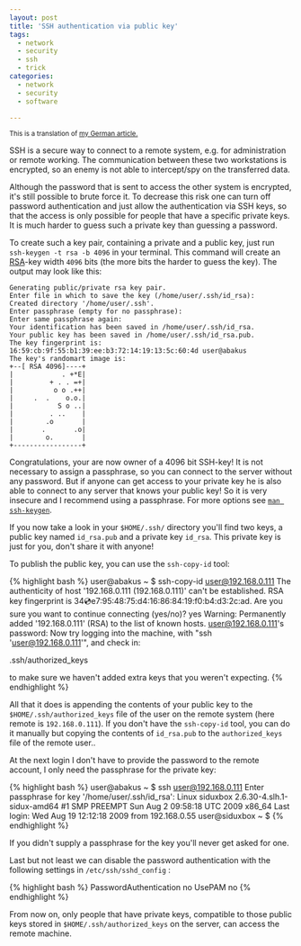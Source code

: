 ```yaml
---
layout: post
title: 'SSH authentication via public key'
tags:
  - network
  - security
  - ssh
  - trick
categories:
  - network
  - security
  - software

---
```


<small>This is a translation of <a href="http://esmz-designz.com/index.php?site=blog&entry=36&title=SSHZugang_mit_Keys_absichern">my German article.</a></small>

SSH is a secure way to connect to a remote system, e.g. for administration or remote working.
The communication between these two workstations is encrypted, so an enemy is not able to intercept/spy on the transferred data.



Although the password that is sent to access the other system is encrypted, it's still possible to brute force it.
To decrease this risk one can turn off password authentication and just allow the authentication via SSH keys, so that the access is only possible for people that have a specific private keys.
It is much harder to guess such a private key than guessing a password.

To create such a key pair, containing a private and a public key, just run `ssh-keygen -t rsa -b 4096` in your terminal.
This command will create an [RSA](https://en.wikipedia.org/wiki/RSA_(cryptosystem))-key width `4096` bits (the more bits the harder to guess the key).
The output may look like this:


```
Generating public/private rsa key pair.
Enter file in which to save the key (/home/user/.ssh/id_rsa):
Created directory '/home/user/.ssh'.
Enter passphrase (empty for no passphrase):
Enter same passphrase again:
Your identification has been saved in /home/user/.ssh/id_rsa.
Your public key has been saved in /home/user/.ssh/id_rsa.pub.
The key fingerprint is:
16:59:cb:9f:55:b1:39:ee:b3:72:14:19:13:5c:60:4d user@abakus
The key's randomart image is:
+--[ RSA 4096]----+
|            . +*E|
|         + . . =+|
|          o o .++|
|     .  .    o.o.|
|           S o ..|
|         . ..    |
|        .o       |
|       .       .o|
|        o.       |
+-----------------+
```



Congratulations, your are now owner of a 4096 bit SSH-key!
It is not necessary to assign a passphrase, so you can connect to the server without any password.
But if anyone can get access to your private key he is also able to connect to any server that knows your public key!
So it is very insecure and I recommend using a passphrase.
For more options see  [`man ssh-keygen`](https://linux.die.net/man/1/ssh-keygen).

If you now take a look in your  `$HOME/.ssh/`  directory you'll find two keys, a public key named  `id_rsa.pub`  and a private key  `id_rsa`.
This private key is just for you, don't share it with anyone!

To publish the public key, you can use the  `ssh-copy-id`  tool:

{% highlight bash %}
user@abakus ~ $ ssh-copy-id user@192.168.0.111
The authenticity of host '192.168.0.111 (192.168.0.111)' can't be established.
RSA key fingerprint is 34:cd:e7:95:48:75:d4:16:86:84:19:f0:b4:d3:2c:ad.
Are you sure you want to continue connecting (yes/no)? yes
Warning: Permanently added '192.168.0.111' (RSA) to the list of known hosts.
user@192.168.0.111's password:
Now try logging into the machine, with "ssh 'user@192.168.0.111'", and check in:

.ssh/authorized_keys

to make sure we haven't added extra keys that you weren't expecting.
{% endhighlight %}



All that it does is appending the contents of your public key to the  `$HOME/.ssh/authorized_keys`  file of the user on the remote system (here remote is `192.168.0.111`).
If you don't have the `ssh-copy-id` tool, you can do it manually but copying the contents of `id_rsa.pub` to the `authorized_keys` file of the remote user..

At the next login I don't have to provide the password to the remote account, I only need the passphrase for the private key:



{% highlight bash %}
user@abakus ~ $ ssh user@192.168.0.111
Enter passphrase for key '/home/user/.ssh/id_rsa':
Linux siduxbox 2.6.30-4.slh.1-sidux-amd64 #1 SMP PREEMPT Sun Aug 2 09:58:18 UTC 2009 x86_64
Last login: Wed Aug 19 12:12:18 2009 from 192.168.0.55
user@siduxbox ~ $
{% endhighlight %}



If you didn't supply a passphrase for the key you'll never get asked for one.

Last but not least we can disable the password authentication with the following settings in  `/etc/ssh/sshd_config` :



{% highlight bash %}
PasswordAuthentication no
UsePAM no
{% endhighlight %}



From now on, only people that have private keys, compatible to those public keys stored in  `$HOME/.ssh/authorized_keys`  on the server, can access the remote machine.
